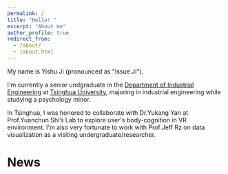 ```yaml
---
permalink: /
title: "Hello! "
excerpt: "About me"
author_profile: true
redirect_from: 
  - /about/
  - /about.html
---
```


My name is Yishu Ji (pronounced as "Issue Ji").

I'm currently a senior undgraduate in the [Department of Industrial Engineering](https://www.ie.tsinghua.edu.cn/) at [Tsinghua University](https://www.tsinghua.edu.cn/en/), majoring in industrial engineering while studying a psychology minor.

In Tsinghua, I was honored to collaborate with Dr.Yukang Yan at Prof.Yuanchun Shi’s Lab to explore user's body-cognition in VR environment. I'm also very fortunate to work with Prof.Jeff Rz on data visualization as a visiting undergraduate/researcher.


News
======
